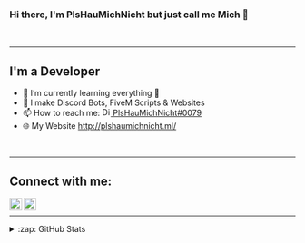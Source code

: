 ### Hi there, I'm PlsHauMichNicht but just call me Mich 👋

<br />

---

## I'm a Developer

- 🌱 I’m currently learning everything 🤣
- 👀 I make Discord Bots, FiveM Scripts & Websites
- 📫 How to reach me: [<img alt="Discord" width="15px" src="https://github.com/gilbarbara/logos/blob/master/logos/discord.svg" /> PlsHauMichNicht#0079](https://discord.com/users/477108488653373478)
- 🌐 My Website http://plshaumichnicht.ml/
<br />

---

## Connect with me:

[<img align="left" alt="Twitter" width="22px" src="https://cdn.jsdelivr.net/npm/simple-icons@v3/icons/twitter.svg" />](https://twitter.com/MichDevelopment)
[<img align="left" alt="Instagram" width="22px" src="https://cdn.jsdelivr.net/npm/simple-icons@v3/icons/instagram.svg" />](https://www.instagram.com/plshaumichnicht)

<br />

---

<details>
  <summary>:zap: GitHub Stats</summary>

  <img align="left" alt="Mich'S GitHub Stats" src="https://github-readme-stats.codestackr.vercel.app/api?username=plshaumichnicht&show_icons=true&hide_border=true" />

</details>
